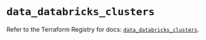 # `data_databricks_clusters`

Refer to the Terraform Registry for docs: [`data_databricks_clusters`](https://registry.terraform.io/providers/databricks/databricks/1.48.0/docs/data-sources/clusters).
